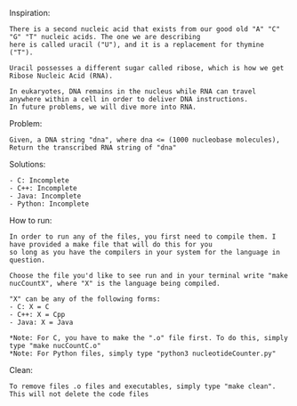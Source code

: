 Inspiration:

	There is a second nucleic acid that exists from our good old "A" "C" "G" "T" nucleic acids. The one we are describing
	here is called uracil ("U"), and it is a replacement for thymine ("T").

	Uracil possesses a different sugar called ribose, which is how we get Ribose Nucleic Acid (RNA). 

	In eukaryotes, DNA remains in the nucleus while RNA can travel anywhere within a cell in order to deliver DNA instructions.
	In future problems, we will dive more into RNA. 

Problem: 

	Given, a DNA string "dna", where dna <= (1000 nucleobase molecules), 
	Return the transcribed RNA string of "dna"
	

Solutions:

	- C: Incomplete
	- C++: Incomplete
	- Java: Incomplete
	- Python: Incomplete

How to run:

	In order to run any of the files, you first need to compile them. I have provided a make file that will do this for you 
	so long as you have the compilers in your system for the language in question. 

	Choose the file you'd like to see run and in your terminal write "make nucCountX", where "X" is the language being compiled.

	"X" can be any of the following forms:
	- C: X = C
	- C++: X = Cpp
	- Java: X = Java

	*Note: For C, you have to make the ".o" file first. To do this, simply type "make nucCountC.o"
	*Note: For Python files, simply type "python3 nucleotideCounter.py"

Clean:

	To remove files .o files and executables, simply type "make clean". This will not delete the code files
